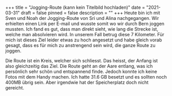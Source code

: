 +++
title = "Jogging-Route (kann kein Titelbild hochladen)"
date = "2021-03-31"
draft = false
pinned = false
description = ""
+++
Heute bin ich mit Sven und Noah der Jogging-Route von Sri und Alina nachgegangen. Wir erhielten einen Link per E-mail und wusste somit wo wir durch Bern joggen mussten. Ich fand es gut, dass man direkt sieht, wie lang die Strecke ist, welche man absolvieren wird. In unserem Fall betrug diese 7 Kilometer. Für mich ist dieses Ziel leider etwas zu hoch angesetzt und habe gleich vorab gesagt, dass es für mich zu anstrengend sein wird, die ganze Route zu joggen. 

Die Route ist ein Kreis, welcher sich schliesst. Das heisst, der Anfang ist also gleichzeitig das Ziel. Die Route geht an der Aare entlang, was ich persönlich sehr schön und entspannend finde. Jedoch konnte ich keine Fotos mit dem Handy machen. Ich hatte 31.6 GB besetzt und es sollten noch 400MB übrig sein. Aber irgendwie hat der Speicherplatz doch nicht gereicht.